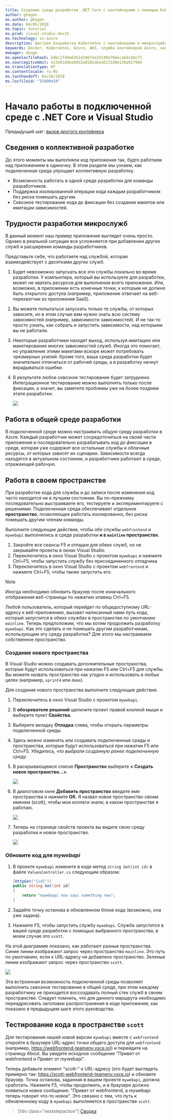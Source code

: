 ```yaml
---
title: Создание среды разработки .NET Core с контейнерами с помощью Kubernetes в облаке с Visual Studio — шаг 6 — сведения о коллективной разработке | Документы Майкрософт
author: ghogen
ms.author: ghogen
ms.date: 04/05/2018
ms.topic: tutorial
ms.prod: visual-studio-dev15
ms.technology: vs-azure
description: Быстрая разработка Kubernetes с контейнерами и микрослужбами в Azure
keywords: Docker, Kubernetes, Azure, AKS, служба контейнеров Azure, контейнеры
manager: douge
ms.openlocfilehash: b4bc1f44e63614346f4e2d149e76becabdcb8c71
ms.sourcegitcommit: e13e61ddea6032a8282abe16131d9e136a927984
ms.translationtype: HT
ms.contentlocale: ru-RU
ms.lasthandoff: 04/26/2018
ms.locfileid: "31899418"
---
```

# <a name="get-started-on-connected-environment-with-net-core-and-visual-studio"></a>Начало работы в подключенной среде с .NET Core и Visual Studio

Предыдущий шаг: [вызов другого контейнера](get-started-netcore-visualstudio-05.md)

## <a name="learn-about-team-development"></a>Сведения о коллективной разработке

До этого моменты мы выполняли код приложения так, будто работаем над приложением в одиночку. В этом разделе мы узнаем, как подключенная среда упрощает коллективную разработку.
* Возможность работать в одной среде разработки для команды разработчиков.
* Поддержка изолированной итерации кода каждым разработчиком без риска помешать другим.
* Сквозное тестирование кода до фиксации без создания макетов или имитации зависимостей.

## <a name="challenges-with-developing-microservices"></a>Трудности разработки микрослужб
В данный момент наш пример приложения выглядит очень просто. Однако в реальной ситуации все усложняется при добавлении других служб и расширении команды разработчиков.

Представьте себе, что работаете над службой, которая взаимодействует с десятками других служб.

1. Будет невозможно запускать все эти службы локально во время разработки. У компьютера, который вы используете для разработки, может не хватать ресурсов для выполнения всего приложения. Или, возможно, в приложении есть конечные точки, к которым не должно быть открытого доступа (например, приложение отвечает на веб-перехватчик из приложения SaaS).
1. Вы можете попытаться запускать только те службы, от которых зависите, но в этом случае вам нужно знать всю систему зависимостей (например, зависимости зависимостей). И не так-то просто узнать, как собрать и запустить зависимости, над которыми вы не работали.
1. Некоторые разработчики находят выход, используя имитацию или макетирование многих зависимостей служб. Иногда это помогает, но управление этими макетами вскоре может потребовать чрезмерных усилий. Кроме того, ваша среда разработки будет значительно отличаться от рабочей среды, а в разработку начнут вкрадываться ошибки.
1. В результате любое сквозное тестирование будет затруднено. Интеграционное тестирование можно выполнять только после фиксации, а значит, вы заметите проблемы уже на более позднем этапе разработки.

    ![](media/microservices-challenges.png)

## <a name="work-in-a-shared-development-environment"></a>Работа в общей среде разработки
В подключенной среде можно настраивать *общую* среду разработки в Azure. Каждый разработчик может сосредоточиться на своей части приложения и последовательно разрабатывать *код до фиксации* в среде, которая уже содержит все остальные службы и облачные ресурсы, от которых зависят их сценарии. Зависимости всегда находятся в актуальном состоянии, и разработчики работают в среде, отражающей рабочую.

## <a name="work-in-your-own-space"></a>Работа в своем пространстве
При разработке кода для службы и до записи после изменения код часто находится не в лучшем состоянии. Вы по-прежнему последовательно выстраиваете его, тестируете и экспериментируете с решениями. Подключенная среда обеспечивает отдельное **пространство**, позволяющее работать изолированно, без риска помешать другим членам команды.

Выполните следующие действия, чтобы обе службы `webfrontend` и `mywebapi` выполнялись в среде разработки  **и в `mainline` пространстве**.
1. Закройте все сеансы F5 и отладки для обеих служб, но не закрывайте проекты в окнах Visual Studio.
2. Переключитесь в окно Visual Studio с проектом `mywebapi` и нажмите Ctrl+F5, чтобы запустить службу без присоединенного отладчика
3. Переключитесь в окно Visual Studio с проектом `webfrontend` и нажмите Ctrl+F5, чтобы также запустить его.

> [!Note]
Иногда необходимо обновить браузер после изначального отображения веб-страницы по нажатию клавиш Ctrl+F5.

Любой пользователь, который перейдет по общедоступному URL-адресу к веб-приложению, вызовет написанный нами путь кода, который запустится в обеих службах в пространстве по умолчанию `mainline`. Теперь предположим, что мы хотим продолжить разработку `mywebapi`. Как это сделать и не помешать другим разработчикам, использующим эту среду разработки? Для этого мы настраиваем собственное пространство.

### <a name="create-a-new-space"></a>Создание нового пространства
В Visual Studio можно создавать дополнительные пространства, которые будут использоваться при нажатии F5 или Ctrl+F5 для службы. Вы можете назвать пространство как угодно и использовать в любых целях (например, `sprint4` или `demo`).

Для создания нового пространства выполните следующие действия.
1. Переключитесь в окно Visual Studio с проектом `mywebapi`.
2. В **обозревателе решений** щелкните проект правой кнопкой мыши и выберите пункт **Свойства**.
3. Выберите вкладку **Отладка** слева, чтобы открыть параметры подключенной среды.
4. Здесь можно изменять или создавать подключенные среды и пространства, которые будут использоваться при нажатии F5 или Ctrl+F5. *Убедитесь, что выбрали созданную ранее подключенную среду*.
5. В раскрывающемся списке **Пространство** выберите **< Создать новое пространство…>**.

    ![](images/Settings.png)

6. В диалоговом окне **Добавить пространство** введите имя пространства и нажмите **ОК**. Я назвал новое пространство своим именем (scott), чтобы мои коллеги знали, в каком пространстве я работаю.

    ![](images/AddSpace.png)

7. Теперь на странице свойств проекта вы видите свою среду разработки и новое пространство.

    ![](images/Settings2.png)

### <a name="update-code-for-mywebapi"></a>Обновите код для *mywebapi*

1. В проекте `mywebapi` измените в коде метод `string Get(int id)` в файле `ValuesController.cs` следующим образом:
 
    ```csharp
    [HttpGet("{id}")]
    public string Get(int id)
    {
        return "mywebapi now says something new";
    }
    ```

2. Задайте точку останова в обновленном блоке кода (возможно, она уже задана).
3. Нажмите F5, чтобы запустить службу `mywebapi`. Служба запустится в вашей среде разработки с помощью выбранного пространства, в моем случае это `scott`.

На этой диаграмме показано, как работают разные пространства. Синие линии изображают запрос через пространство `mainline`. Это путь по умолчанию, если к URL-адресу не добавлено пространство. Зеленые линии изображают запрос через пространство `scott`.

![](media/Space-Routing.png)

Эта встроенная возможность подключенной среды позволяет выполнить сквозное тестирование в общей среде, при этом каждому разработчику не приходится воссоздавать полный стек служб в своем пространстве. Следует помнить, что для данного маршрута необходимо переадресовать заголовки распространения в коде приложения, как показано в предыдущем шаге этого руководства.

## <a name="test-code-running-in-the-scott-space"></a>Тестирование кода в пространстве `scott`
Для тестирования нашей новой версии `mywebapi` вместе с `webfrontend` откройте в браузере URL-адрес точки общего доступа для `webfrontend` (например, https://webfrontend-teamenv.vsce.io)) и перейдите на страницу About. Вы увидите исходное сообщение "Привет от webfrontend и Привет от mywebapi".

Теперь добавьте элемент "scott-" к URL-адресу (это будет выглядеть примерно так: https://scott-webfrontend-teamenv.vsce.io) и обновите браузер. Точка останова, заданная в вашем проекте `mywebapi`, должна сработать. Нажмите F5, чтобы продолжить, и в браузере должно появиться новое сообщение: "Привет от webfrontend, а mywebapi теперь говорит что-то новое". Это связано с тем, что путь к обновленному коду в `mywebapi` выполняется в пространстве `scott`.

> [!div class="nextstepaction"]
> [Сводка](get-started-netcore-visualstudio-07.md)